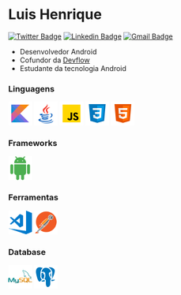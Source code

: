 # Luis Henrique

[![Twitter Badge](https://img.shields.io/badge/-@louishenriqk-e35417?style=flat-square&labelColor=e35417&logo=twitter&logoColor=fffffe&link=https://twitter.com/LuisHen02556571)](https://twitter.com/LuisHen02556571)
[![Linkedin Badge](https://img.shields.io/badge/-Luis%20Henrique-e35417?style=flat-square&logo=Linkedin&logoColor=white&link=https://www.instagram.com/louis.henrik/)](https://www.instagram.com/louis.henrik/) 
[![Gmail Badge](https://img.shields.io/badge/-louix.sm@gmail.com-e35417?style=flat-square&logo=Gmail&logoColor=white&link=mailto:louix.sm@gmail.com)](mailto:louix.sm@gmail.com)

- Desenvolvedor Android
- Cofundor da [Devflow](https://www.instagram.com/devflow.br/)
- Estudante da tecnologia Android

### Linguagens
<div>
  <img 
    src="images/kotlin.svg" 
    width="48"
  >
  <img 
    src="images/java.svg" 
    width="48"
  >
  <img 
    src="images/javascript.svg" 
    width="48"
  >
  <img 
    src="images/css3.svg"
    width="48"
  >
  <img 
    src="images/html-5.svg" 
    width="48"
  >
</div>

### Frameworks
<div>
  <img src="images/android.svg" width="48">
</div>

### Ferramentas
<div>
  <img src="images/vscode.png" width="48">
  <img src="images/postman.png" width="48">
</div>

### Database
<div>
  <img src="images/mysql.svg" width="48">
  <img src="images/postgresql.svg" width="48">
</div>
